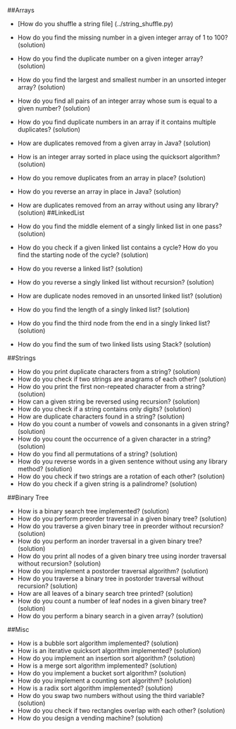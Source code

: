 
##Arrays

* [How do you shuffle a string file] (../string_shuffle.py)
* How do you find the missing number in a given integer array of 1 to 100? (solution)
* How do you find the duplicate number on a given integer array? (solution)
* How do you find the largest and smallest number in an unsorted integer array? (solution)
* How do you find all pairs of an integer array whose sum is equal to a given number? (solution)
* How do you find duplicate numbers in an array if it contains multiple duplicates? (solution)
* How are duplicates removed from a given array in Java? (solution)
* How is an integer array sorted in place using the quicksort algorithm? (solution)
* How do you remove duplicates from an array in place? (solution)
* How do you reverse an array in place in Java? (solution)
* How are duplicates removed from an array without using any library? (solution)
##LinkedList

* How do you find the middle element of a singly linked list in one pass? (solution)
* How do you check if a given linked list contains a cycle? How do you find the starting node of the cycle? (solution)
* How do you reverse a linked list? (solution)
* How do you reverse a singly linked list without recursion? (solution)
* How are duplicate nodes removed in an unsorted linked list? (solution)
* How do you find the length of a singly linked list? (solution)
* How do you find the third node from the end in a singly linked list? (solution)
* How do you find the sum of two linked lists using Stack? (solution)

##Strings

* How do you print duplicate characters from a string? (solution)
* How do you check if two strings are anagrams of each other? (solution)
* How do you print the first non-repeated character from a string? (solution)
* How can a given string be reversed using recursion? (solution)
* How do you check if a string contains only digits? (solution)
* How are duplicate characters found in a string? (solution)
* How do you count a number of vowels and consonants in a given string? (solution)
* How do you count the occurrence of a given character in a string? (solution)
* How do you find all permutations of a string? (solution)
* How do you reverse words in a given sentence without using any library method? (solution)
* How do you check if two strings are a rotation of each other? (solution)
* How do you check if a given string is a palindrome? (solution)

##Binary Tree

* How is a binary search tree implemented? (solution)
* How do you perform preorder traversal in a given binary tree? (solution)
* How do you traverse a given binary tree in preorder without recursion? (solution)
* How do you perform an inorder traversal in a given binary tree? (solution)
* How do you print all nodes of a given binary tree using inorder traversal without recursion? (solution)
* How do you implement a postorder traversal algorithm? (solution)
* How do you traverse a binary tree in postorder traversal without recursion? (solution)
* How are all leaves of a binary search tree printed? (solution)
* How do you count a number of leaf nodes in a given binary tree? (solution)
* How do you perform a binary search in a given array? (solution)

##Misc

* How is a bubble sort algorithm implemented? (solution)
* How is an iterative quicksort algorithm implemented? (solution)
* How do you implement an insertion sort algorithm? (solution)
* How is a merge sort algorithm implemented? (solution)
* How do you implement a bucket sort algorithm? (solution)
* How do you implement a counting sort algorithm? (solution)
* How is a radix sort algorithm implemented? (solution)
* How do you swap two numbers without using the third variable? (solution)
* How do you check if two rectangles overlap with each other? (solution)
* How do you design a vending machine? (solution)
